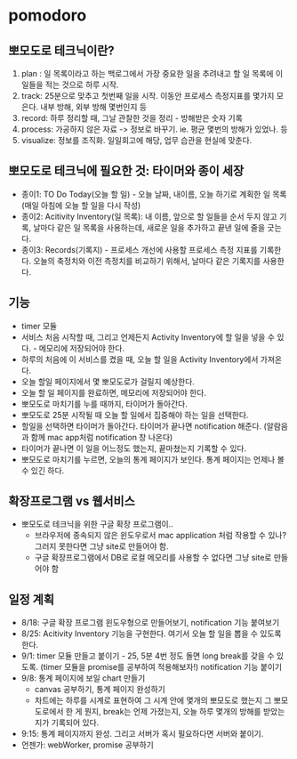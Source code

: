 # pomodoro

## 뽀모도로 테크닉이란?
1. plan : 일 목록이라고 하는 백로그에서 가장 중요한 일을 추려내고 할 일 목록에 이 일들을 적는 것으로 하루 시작.
2. track: 25분으로 맞추고 첫번째 일을 시작. 이동안 프로세스 측정지표를 몇가지 모은다. 내부 방해, 외부 방해 몇번인지 등
3. record: 하루 정리할 때, 그날 관찰한 것을 정리 - 방해받은 숫자 기록
4. process: 가공하지 않은 자료 -> 정보로 바꾸기. ie. 평균 몇번의 방해가 있었나. 등
5. visualize: 정보를 조직화. 일일회고에 해당, 업무 습관을 현실에 맞춘다.  

## 뽀모도로 테크닉에 필요한 것: 타이머와 종이 세장
* 종이1: TO Do Today(오늘 할 일) - 오늘 날짜, 내이름, 오늘 하기로 계획한 일 목록 (매일 아침에 오늘 할 일을 다시 작성)
* 종이2: Acitivity Inventory(일 목록): 내 이름, 앞으로 할 일들을 순서 두지 않고 기록, 날마다 같은 일 목록을 사용하는데, 새로운 일을 추가하고 끝낸 일에 줄을 긋는다.
* 종이3: Records(기록지) - 프로세스 개선에 사용할 프로세스 측정 지표를 기록한다. 오늘의 축정치와 이전 측정치를 비교하기 위해서, 날마다 같은 기록지를 사용한다. 

## 기능
* timer 모듈
* 서비스 처음 시작할 때, 그리고 언제든지 Activity Inventory에 할 일을 넣을 수 있다. - 메모리에 저장되어야 한다.
* 하루의 처음에 이 서비스를 켰을 때, 오늘 할 일을 Activity Inventory에서 가져온다.
* 오늘 할일 페이지에서 몇 뽀모도로가 걸릴지 예상한다.
* 오늘 할 일 페이지를 완료하면, 메모리에 저장되어야 한다.
* 뽀모도로 마치기를 누를 때까지, 타이머가 돌아간다. 
* 뽀모도로 25분 시작될 때 오늘 할 일에서 집중해야 하는 일을 선택한다.
* 할일을 선택하면 타이머가 돌아간다. 타이머가 끝나면 notification 해준다. (알람음과 함께 mac app처럼 notification 창 나온다)
* 타이머가 끝나면 이 일을 어느정도 했는지, 끝마쳤는지 기록할 수 있다.
* 뽀모도로 마치기를 누르면, 오늘의 통계 페이지가 보인다. 통계 페이지는 언제나 볼 수 있긴 하다.

## 확장프로그램 vs 웹서비스
* 뽀모도로 테크닉을 위한 구글 확장 프로그램이..
    - 브라우저에 종속되지 않은 윈도우로서 mac application 처럼 작용할 수 있나? 그러지 못한다면 그냥 site로 만들어야 함.
    - 구글 확장프로그램에서 DB로 로컬 메모리를 사용할 수 없다면 그냥 site로 만들어야 함

## 일정 계획
* 8/18: 구글 확장 프로그램 윈도우형으로 만들어보기, notification 기능 붙여보기 
* 8/25: Acitivity Inventory 기능을 구현한다. 여기서 오늘 할 일을 뽑을 수 있도록 한다.
* 9/1:  timer 모듈 만들고 붙이기 - 25, 5분 4번 정도 돌면 long break를 갖을 수 있도록. (timer 모듈을 promise를 공부하여 적용해보자!) notification 기능 붙이기
* 9/8: 통계 페이지에 보일 chart 만들기 
    - canvas 공부하기, 통계 페이지 완성하기 
    - 차트에는 하루를 시계로 표현하여 그 시계 안에 몇개의 뽀모도로 했는지 그 뽀모도로에서 한 게 뭔지, break는 언제 가졌는지, 오늘 하루 몇개의 방해를 받았는지가 기록되어 있다.
* 9:15: 통계 페이지까지 완성. 그리고 서버가 혹시 필요하다면 서버와 붙이기.
* 언젠가: webWorker, promise 공부하기
